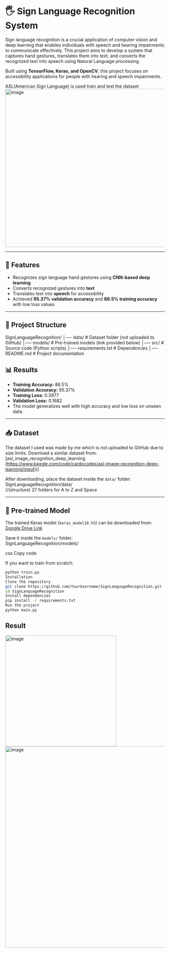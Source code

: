 # 🖐️ Sign Language Recognition System

Sign language recognition is a crucial application of computer vision and deep learning that enables individuals with speech and hearing impairments to communicate effectively. This project aims to develop a system that captures hand gestures, translates them into text, and converts the recognized text into speech using Natural Language processing. 

Built using **TensorFlow, Keras, and OpenCV**, this project focuses on accessibility applications for people with hearing and speech impairments.  

ASL(American Sign Language) is used train and test the dataset
<img width="589" height="499" alt="image" src="https://github.com/user-attachments/assets/278f9917-db12-4366-ae82-58b267a2d333" />

---

## 🚀 Features
- Recognizes sign language hand gestures using **CNN-based deep learning**  
- Converts recognized gestures into **text**  
- Translates text into **speech** for accessibility  
- Achieved **95.37% validation accuracy** and **86.5% training accuracy** with low loss values  

---

## 📂 Project Structure
SignLanguageRecognition/
│── data/ # Dataset folder (not uploaded to GitHub)
│── models/ # Pre-trained models (link provided below)
│── src/ # Source code (Python scripts)
│── requirements.txt # Dependencies
│── README.md # Project documentation

## 📊 Results
- **Training Accuracy:** 86.5%  
- **Validation Accuracy:** 95.37%  
- **Training Loss:** 0.3977  
- **Validation Loss:** 0.1682  
- The model generalizes well with high accuracy and low loss on unseen data.  

---

## 📥 Dataset
The dataset I used was made by me which  is not uploaded to GitHub due to size limits. 
Download a similar dataset from: [asl_image_recognition_deep_learning (https://www.kaggle.com/code/cardocodes/asl-image-recognition-deep-learning/input)))  

After downloading, place the dataset inside the `data/` folder:  
SignLanguageRecognition/data/   
//(structure)
27 folders for A to Z and Space

---

## 🧠 Pre-trained Model
The trained Keras model (`keras_model10.h5`) can be downloaded from:  
[Google Drive Link](https://drive.google.com/file/d/140POw0YebtU95O9gahoEklJ3wnTQTf32/view?usp=sharing)  

Save it inside the `models/` folder:  
SignLanguageRecognition/models/

css
Copy code

If you want to train from scratch:  
```bash
python train.py
Installation
Clone the repository
git clone https://github.com/YourUsername/SignLanguageRecognition.git
cd SignLanguageRecognition
Install dependencies
pip install -r requirements.txt
Run the project
python main.py
```
## Result
<img width="350" height="350" alt="image" src="https://github.com/user-attachments/assets/1cf72678-4296-4017-817d-db81bdad2d75" />
<img width="681" height="635" alt="image" src="https://github.com/user-attachments/assets/d8efaf74-a184-45e9-a5ce-f46e7c883326" />


